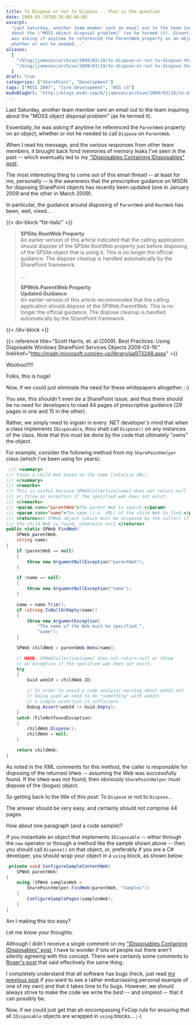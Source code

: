 ```yaml
---
title: To Dispose or not to Dispose -- that is the question
date: 2009-03-19T08:26:00-06:00
excerpt:
  "Last Saturday, another team member sent an email out to the team inquiring
  about the \"MOSS object disposal problem\" (as he termed it). Essentially, he
  was asking if anytime he referenced the ParentWeb property on an object,
  whether or not he needed..."
aliases:
  [
    "/blog/jjameson/archive/2009/03/18/to-dispose-or-not-to-dispose-that-is-the-question.aspx",
    "/blog/jjameson/archive/2009/03/19/to-dispose-or-not-to-dispose-that-is-the-question.aspx",
  ]
draft: true
categories: ["SharePoint", "Development"]
tags: ["MOSS 2007", "Core Development", "WSS v3"]
msdnBlogUrl: "http://blogs.msdn.com/b/jjameson/archive/2009/03/19/to-dispose-or-not-to-dispose-that-is-the-question.aspx"
---
```


Last Saturday, another team member sent an email out to the team inquiring about
the "MOSS object disposal problem" (as he termed it).

Essentially, he was asking if anytime he referenced the `ParentWeb` property on
an object, whether or not he needed to call `Dispose` on `ParentWeb`.

When I read his message, and the various responses from other team members, it
brought back fond memories of memory leaks I've seen in the past -- which
eventually led to my
["IDisposables Containing IDisposables" post](/blog/jjameson/2008/04/09/memory-leak-in-splimitedwebpartmanager-a-k-a-idisposables-containing-idisposables).

The most interesting thing to come out of this email thread -- at least for me,
personally -- is the awareness that the prescriptive guidance on MSDN for
disposing SharePoint objects has recently been updated (one in January 2009 and
the other in March 2009).

In particular, the guidance around disposing of `ParentWeb` and `RootWeb` has
been, well, nixed...

{{< div-block "fst-italic" >}}

> **SPSite.RootWeb Property**\
> An earlier version of this article indicated that the calling application
> should dispose of the SPSite.RootWeb property just before disposing of the
> SPSite object that is using it. This is no longer the official guidance. The
> dispose cleanup is handled automatically by the SharePoint framework.
>
> ...
>
> **SPWeb.ParentWeb Property**\
> **Updated Guidance**\
> An earlier version of this article recommended that the calling application
> should dispose of the SPWeb.ParentWeb. This is no longer the official
> guidance. The dispose cleanup is handled automatically by the SharePoint
> framework.

{{< /div-block >}}

{{< reference
title="Scott Harris, et. al (2009). Best Practices: Using Disposable Windows SharePoint Services Objects 2009-03-19."
linkHref="http://msdn.microsoft.com/en-us/library/aa973248.aspx" >}}

Woohoo!!!!!

Folks, this is huge!

Now, if we could just eliminate the need for these whitepapers altogether ;-)

You see, this shouldn't even _be_ a SharePoint issue, and thus there should be
no need for developers to read 44 pages of prescriptive guidance (29 pages in
one and 15 in the other).

Rather, we simply need to ingrain in every .NET developer's mind that when a
class implements `IDisposable`, thou shalt call `Dispose()` on any instances of
the class. Note that this must be done by the code that ultimately "owns" the
object.

For example, consider the following method from my `SharePointHelper` class
(which I've been using for years):

```C#
 /// <summary>
/// Finds a child Web based on the name (relative URL).
/// </summary>
/// <remarks>
/// This is useful because SPWebCollection[name] does not return null
/// or throw an exception if the specified web does not exist.
/// </remarks>
/// <param name="parentWeb">The parent Web to search.</param>
/// <param name="name">The name (i.e. URL) of the child Web to find.</param>
/// <returns>An SPWeb object (which must be disposed by the caller) if
/// the child Web is found, otherwise null.</returns>
public static SPWeb FindWeb(
    SPWeb parentWeb,
    string name)
{
    if (parentWeb == null)
    {
        throw new ArgumentNullException("parentWeb");
    }

    if (name == null)
    {
        throw new ArgumentNullException("name");
    }

    name = name.Trim();
    if (string.IsNullOrEmpty(name))
    {
        throw new ArgumentException(
            "The name of the Web must be specified.",
            "name");
    }

    SPWeb childWeb = parentWeb.Webs[name];

    // HACK: SPWebCollection[name] does not return null or throw
    // an exception if the specified web does not exist.
    try
    {
        Guid webId = childWeb.ID;

        // In order to avoid a code analysis warning about webId not
        // being used we need to do "something" with webId;
        // a simple assertion is sufficient
        Debug.Assert(webId != Guid.Empty);
    }
    catch (FileNotFoundException)
    {
        childWeb.Dispose();
        childWeb = null;
    }

    return childWeb;
}
```

As noted in the XML comments for this method, the caller is responsible for
disposing of the returned `SPWeb` -- assuming the Web was successfully found. If
the `SPWeb` was not found, then obviously `SharePointHelper` must dispose of the
(bogus) object.

So getting back to the title of this post: To `Dispose` or not to `Dispose`...

The answer should be very easy, and certainly should not comprise 44 pages.

How about one paragraph (and a code sample)?

If you instantiate an object that implements `IDisposable` -- either through the
`new` operator or through a method like the sample shown above -- then you
should call `Dispose()` on that object, or, preferably if you are a C#
developer, you should wrap your object in a `using` block, as shown below:

```C#
 private void ConfigureSampleContentWeb(
    SPWeb parentWeb)
{
    using (SPWeb samplesWeb =
        SharePointHelper.FindWeb(parentWeb, "Samples"))
    {
        ConfigureSamplePages(samplesWeb);
    }
}
```

Am I making this too easy?

Let me know your thoughts.

Although I didn't receive a single comment on my
["IDisposables Containing IDisposables" post](/blog/jjameson/2008/04/09/memory-leak-in-splimitedwebpartmanager-a-k-a-idisposables-containing-idisposables),
I have to wonder if lots of people out there aren't silently agreeing with this
concept. There were certainly some comments to
[Roger's post](http://blogs.msdn.com/rogerla/archive/2008/02/12/sharepoint-2007-and-wss-3-0-dispose-patterns-by-example.aspx)
that said effectively the same thing.

I completely understand that all software has bugs (heck, just read
[my previous post](/blog/jjameson/2009/03/19/argumentnullexception-with-optional-publishingpage-description-property-with-some-thoughts-on-breaking-the-build-too)
if you want to see a rather embarrassing personal example of one of my own) and
that it takes time to fix bugs. However, we should always strive to make the
code we write the best -- and simplest -- that it can possibly be.

Now, if we could just get that all-encompassing FxCop rule for ensuring that all
`IDisposable` objects are wrapped in `using` blocks... ;-)
